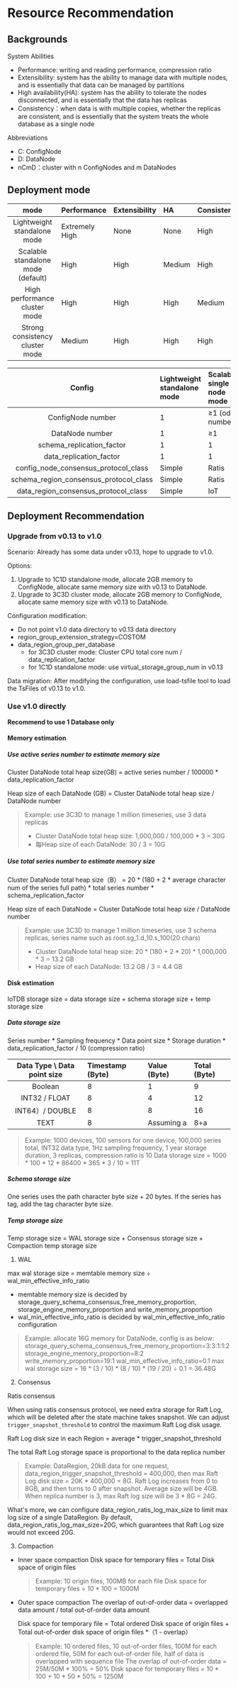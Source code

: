 <!--

    Licensed to the Apache Software Foundation (ASF) under one
    or more contributor license agreements.  See the NOTICE file
    distributed with this work for additional information
    regarding copyright ownership.  The ASF licenses this file
    to you under the Apache License, Version 2.0 (the
    "License"); you may not use this file except in compliance
    with the License.  You may obtain a copy of the License at
    
        http://www.apache.org/licenses/LICENSE-2.0
    
    Unless required by applicable law or agreed to in writing,
    software distributed under the License is distributed on an
    "AS IS" BASIS, WITHOUT WARRANTIES OR CONDITIONS OF ANY
    KIND, either express or implied.  See the License for the
    specific language governing permissions and limitations
    under the License.

-->

# Resource Recommendation
## Backgrounds

System Abilities
- Performance: writing and reading performance, compression ratio
- Extensibility: system has the ability to manage data with multiple nodes, and is essentially that data can be managed by partitions
- High availability(HA): system has the ability to tolerate the nodes disconnected, and is essentially that the data has replicas
- Consistency：when data is with multiple copies, whether the replicas are consistent, and is essentially that the system treats the whole database as a single node

Abbreviations
- C: ConfigNode
- D: DataNode
- nCmD：cluster with n ConfigNodes and m DataNodes

## Deployment mode

|                  mode                   | Performance    | Extensibility | HA     | Consistency |
|:---------------------------------------:|:---------------|:--------------|:-------|:------------|
|       Lightweight standalone mode       | Extremely High | None          | None   | High        |
|   Scalable standalone mode (default)    | High           | High          | Medium | High        |
|      High performance cluster mode      | High           | High          | High   | Medium      |
|     Strong consistency cluster mode     | Medium         | High          | High   | High        | 


|                 Config                 | Lightweight standalone mode | Scalable single node mode | High performance mode | strong consistency cluster mode |
|:--------------------------------------:|:----------------------------|:--------------------------|:----------------------|:--------------------------------|
|           ConfigNode number            | 1                           | ≥1 (odd number)           | ≥1 (odd number)       | ≥1 (odd number)                 |
|            DataNode number             | 1                           | ≥1                        | ≥3                    | ≥3                              |
|       schema_replication_factor        | 1                           | 1                         | 3                     | 3                               |
|        data_replication_factor         | 1                           | 1                         | 2                     | 3                               |
|  config_node_consensus_protocol_class  | Simple                      | Ratis                     | Ratis                 | Ratis                           |
| schema_region_consensus_protocol_class | Simple                      | Ratis                     | Ratis                 | Ratis                           |
|  data_region_consensus_protocol_class  | Simple                      | IoT                       | IoT                   | Ratis                           |


## Deployment Recommendation

### Upgrade from v0.13 to v1.0

Scenario:
Already has some data under v0.13, hope to upgrade to v1.0.

Options:
1. Upgrade to 1C1D standalone mode, allocate 2GB memory to ConfigNode, allocate same memory size with v0.13 to DataNode.
2. Upgrade to 3C3D cluster mode, allocate 2GB memory to ConfigNode, allocate same memory size with v0.13 to DataNode.

Configuration modification:

- Do not point v1.0 data directory to v0.13 data directory
- region_group_extension_strategy=COSTOM
- data_region_group_per_database
    - for 3C3D cluster mode: Cluster CPU total core num / data_replication_factor
    - for 1C1D standalone mode: use virtual_storage_group_num in v0.13

Data migration:
After modifying the configuration, use load-tsfile tool to load the TsFiles of v0.13 to v1.0.

### Use v1.0 directly

**Recommend to use 1 Database only**

#### Memory estimation

##### Use active series number to estimate memory size

Cluster DataNode total heap size(GB) = active series number / 100000 * data_replication_factor

Heap size of each DataNode (GB) = Cluster DataNode total heap size / DataNode number

> Example: use 3C3D to manage 1 million timeseries, use 3 data replicas
> - Cluster DataNode total heap size: 1,000,000 / 100,000 * 3 = 30G
> - 每Heap size of each DataNode: 30 / 3 = 10G

##### Use total series number to estimate memory size

Cluster DataNode total heap size（B） = 20 * (180 + 2 * average character num of the series full path) * total series number * schema_replication_factor

Heap size of each DataNode = Cluster DataNode total heap size / DataNode number

> Example: use 3C3D to manage 1 million timeseries, use 3 schema replicas, series name such as root.sg_1.d_10.s_100(20 chars)
> - Cluster DataNode total heap size: 20 * (180 + 2 * 20) * 1,000,000 * 3 = 13.2 GB
> - Heap size of each DataNode: 13.2 GB / 3 = 4.4 GB

#### Disk estimation

IoTDB storage size = data storage size + schema storage size + temp storage size

##### Data storage size

Series number * Sampling frequency * Data point size * Storage duration * data_replication_factor /  10 (compression ratio)

| Data Type \ Data point size | Timestamp (Byte) | Value (Byte) | Total (Byte) |
|:---------------------------:|:-----------------|:-------------|:-------------|
|           Boolean           | 8                | 1            | 9            |
|        INT32 / FLOAT        | 8                | 4            | 12           |
|       INT64）/ DOUBLE        | 8                | 8            | 16           |
|            TEXT             | 8                | Assuming a   | 8+a          | 


> Example: 1000 devices, 100 sensors for one device, 100,000 series total, INT32 data type, 1Hz sampling frequency, 1 year storage duration, 3 replicas, compression ratio is 10
> Data storage size = 1000 * 100 * 12 * 86400 * 365 * 3 / 10 = 11T

##### Schema storage size

One series uses the path character byte size + 20 bytes.
If the series has tag, add the tag character byte size.

##### Temp storage size

Temp storage size = WAL storage size  + Consensus storage size + Compaction temp storage size

1. WAL

max wal storage size = memtable memory size ÷ wal_min_effective_info_ratio
- memtable memory size is decided by storage_query_schema_consensus_free_memory_proportion, storage_engine_memory_proportion and write_memory_proportion
- wal_min_effective_info_ratio is decided by wal_min_effective_info_ratio configuration

> Example: allocate 16G memory for DataNode, config is as below:
>  storage_query_schema_consensus_free_memory_proportion=3:3:1:1:2
>  storage_engine_memory_proportion=8:2
>  write_memory_proportion=19:1
>  wal_min_effective_info_ratio=0.1
>  max wal storage size = 16 * (3 / 10) * (8 / 10) * (19 / 20)  ÷ 0.1 = 36.48G

2. Consensus

Ratis consensus

When using ratis consensus protocol, we need extra storage for Raft Log, which will be deleted after the state machine takes snapshot.
We can adjust `trigger_snapshot_threshold` to control the maximum Raft Log disk usage.


Raft Log disk size in each Region = average * trigger_snapshot_threshold

The total Raft Log storage space is proportional to the data replica number

> Example: DataRegion, 20kB data for one request, data_region_trigger_snapshot_threshold = 400,000, then max Raft Log disk size = 20K * 400,000 = 8G.
Raft Log increases from 0 to 8GB, and then turns to 0 after snapshot. Average size will be 4GB.
When replica number is 3, max Raft log size will be 3 * 8G = 24G.
 
What's more, we can configure data_region_ratis_log_max_size to limit max log size of a single DataRegion.
By default, data_region_ratis_log_max_size=20G, which guarantees that Raft Log size would not exceed 20G.

3. Compaction

- Inner space compaction
  Disk space for temporary files = Total Disk space of origin files

  > Example: 10 origin files, 100MB for each file
  > Disk space for temporary files = 10 * 100 = 1000M


- Outer space compaction
  The overlap of out-of-order data = overlapped data amount  / total out-of-order data amount

  Disk space for temporary file = Total ordered Disk space of origin files + Total out-of-order disk space of origin files *（1 - overlap）
  > Example: 10 ordered files, 10 out-of-order files, 100M for each ordered file, 50M for each out-of-order file, half of data is overlapped with sequence file
  > The overlap of out-of-order data = 25M/50M * 100% = 50%
  > Disk space for temporary files = 10 * 100 + 10 * 50 * 50% = 1250M


